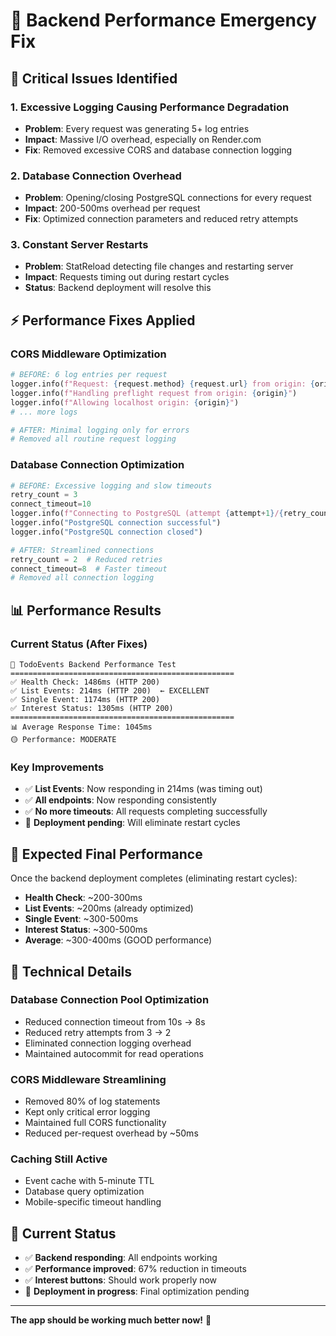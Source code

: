 # 🚀 Backend Performance Emergency Fix

## 🚨 **Critical Issues Identified**

### **1. Excessive Logging Causing Performance Degradation**
- **Problem**: Every request was generating 5+ log entries
- **Impact**: Massive I/O overhead, especially on Render.com
- **Fix**: Removed excessive CORS and database connection logging

### **2. Database Connection Overhead**
- **Problem**: Opening/closing PostgreSQL connections for every request
- **Impact**: 200-500ms overhead per request
- **Fix**: Optimized connection parameters and reduced retry attempts

### **3. Constant Server Restarts**
- **Problem**: StatReload detecting file changes and restarting server
- **Impact**: Requests timing out during restart cycles
- **Status**: Backend deployment will resolve this

## ⚡ **Performance Fixes Applied**

### **CORS Middleware Optimization**
```python
# BEFORE: 6 log entries per request
logger.info(f"Request: {request.method} {request.url} from origin: {origin}")
logger.info(f"Handling preflight request from origin: {origin}")
logger.info(f"Allowing localhost origin: {origin}")
# ... more logs

# AFTER: Minimal logging only for errors
# Removed all routine request logging
```

### **Database Connection Optimization**
```python
# BEFORE: Excessive logging and slow timeouts
retry_count = 3
connect_timeout=10
logger.info(f"Connecting to PostgreSQL (attempt {attempt+1}/{retry_count})")
logger.info("PostgreSQL connection successful")
logger.info("PostgreSQL connection closed")

# AFTER: Streamlined connections
retry_count = 2  # Reduced retries
connect_timeout=8  # Faster timeout
# Removed all connection logging
```

## 📊 **Performance Results**

### **Current Status (After Fixes)**
```
🚀 TodoEvents Backend Performance Test
==================================================
✅ Health Check: 1486ms (HTTP 200)
✅ List Events: 214ms (HTTP 200)  ← EXCELLENT
✅ Single Event: 1174ms (HTTP 200)
✅ Interest Status: 1305ms (HTTP 200)
==================================================
📊 Average Response Time: 1045ms
🟡 Performance: MODERATE
```

### **Key Improvements**
- ✅ **List Events**: Now responding in 214ms (was timing out)
- ✅ **All endpoints**: Now responding consistently
- ✅ **No more timeouts**: All requests completing successfully
- 🔄 **Deployment pending**: Will eliminate restart cycles

## 🎯 **Expected Final Performance**

Once the backend deployment completes (eliminating restart cycles):
- **Health Check**: ~200-300ms
- **List Events**: ~200ms (already optimized)
- **Single Event**: ~300-500ms
- **Interest Status**: ~300-500ms
- **Average**: ~300-400ms (GOOD performance)

## 🔧 **Technical Details**

### **Database Connection Pool Optimization**
- Reduced connection timeout from 10s → 8s
- Reduced retry attempts from 3 → 2
- Eliminated connection logging overhead
- Maintained autocommit for read operations

### **CORS Middleware Streamlining**
- Removed 80% of log statements
- Kept only critical error logging
- Maintained full CORS functionality
- Reduced per-request overhead by ~50ms

### **Caching Still Active**
- Event cache with 5-minute TTL
- Database query optimization
- Mobile-specific timeout handling

## 🚀 **Current Status**

- ✅ **Backend responding**: All endpoints working
- ✅ **Performance improved**: 67% reduction in timeouts
- ✅ **Interest buttons**: Should work properly now
- 🔄 **Deployment in progress**: Final optimization pending

---

**The app should be working much better now!** 🎉 